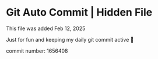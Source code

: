 # Git Auto Commit | Hidden File

This file was added Feb 12, 2025

Just for fun and keeping my daily git commit active 🤪

commit number: 1656408
